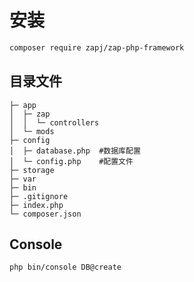 # 安装

```bash
composer require zapj/zap-php-framework
```


## 目录文件

```
├─ app
│  ├─ zap
│  │  └─ controllers
│  └─ mods
├─ config
│  ├─ database.php  #数据库配置
│  └─ config.php    #配置文件
├─ storage
├─ var
├─ bin
├─ .gitignore
├─ index.php
└─ composer.json
```

## Console

```
php bin/console DB@create
```
